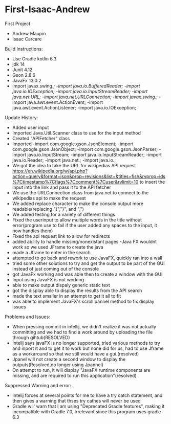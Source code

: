 # First-Isaac-Andrew

First Project
- Andrew Maupin
- Isaac Carcare


Build Instructions:
- Use Gradle kotlin 6.3
- jdk 14
- Junit 4.12
- Gson 2.8.6
- JavaFx 13.0.2
- import javax.swing.*;
-import java.io.BufferedReader;
-import java.io.IOException;
-import java.io.InputStreamReader;
-import java.net.URL;
-import java.net.URLConnection;
-import javax.swing.*;
-import java.awt.event.ActionEvent;
-import java.awt.event.ActionListener;
-import java.io.IOException;


Update History:
- Added user input
- Imported Java.Util.Scanner class to use for the input method
- Created "APIFetcher" class
- Imported 
    -import com.google.gson.JsonElement;
    -import com.google.gson.JsonObject;
    -import com.google.gson.JsonParser;
    -import java.io.InputStream;
    -import java.io.InputStreamReader;
    -import java.io.Reader;
    -import java.net.;
    -import java.io.;
- We got the idea to take the URL for wikipedias API request https://en.wikipedia.org/w/api.php?action=query&format=json&prop=revisions&list=&titles=fish&rvprop=ids%7Ctimestamp%7Cflags%7Ccomment%7Cuser&rvlimit=10 to insert the input into the link and pass it to the API fetcher
- We use the URLConnection class from java.net to connect to the wikipedias api to make the request
- We added replace character to make the console output more readable(replacing "{","}", and ",")
- We added testing for a variety of different things
- Fixed the userinput to allow multiple words in the title without error(program use to fail if the user added any spaces to the input, it now handles them)
- Fixed the api request link to allow for redirects
- added ability to handle missing/nonexistant pages
-Java FX wouldnt work so we used JFrame to create the java
- made a Jframe to enter in the search
- attempted to go back and rework to use JavaFX, quickly ran into a wall
- tried some other solutions to try and get the output to be part of the GUI instead of just coming out of the console
- got JavaFx working and was able then to create a window with the GUI
- Input using JavaFX is not working
- able to make output dispaly generic static text
- got the display able to display the results from the API search
- made the text smaller in an attempt to get it all to fit
- was able to implement JavaFX's scroll pannel method to fix display issues


Problems and Issues:
- When pressing commit in intellij, we didn't realize it was not actually committing and we had to find a work around by uploading the file through gihtub(RESOLVED)
- Intelij says javaFX is no longer supported, tried various methods to try and inport it and to get it to work but none did for us, had to use Jframe as a workaround so that we still would have a gui.(resolved)
- Jpanel will not create a second window to display the outputs(Resolved,no longer using Jpannel)
- On attempt to run, it will display "JavaFX runtime components are missing, and are required to run this application"(resolved)


Suppressed Warning and error:
- Intelij forces at several points for me to have a try catch statement, and then gives a warning that thses try cathes will never be used
- Gradle wil' warn that I am using "Deprecated Gradle features", making it incompatible with Gradle 7.0, irrelevant since this program uses gradle 6.3
